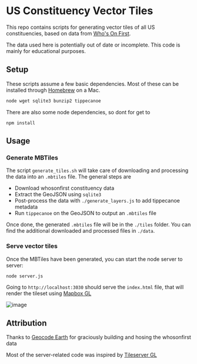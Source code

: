 # US Constituency Vector Tiles

This repo contains scripts for generating vector tiles of all US constituencies, based on data from [Who's On First](https://www.whosonfirst.org/). 

The data used here is potentially out of date or incomplete. This code is mainly for educational purposes.

## Setup

These scripts assume a few basic dependencies. Most of these can be installed through [Homebrew](https://brew.sh/) on a Mac.
```bash
node wget sqlite3 bunzip2 tippecanoe
```

There are also some node dependencies, so dont for get to
```
npm install
```

## Usage

### Generate MBTiles
The script `generate_tiles.sh` will take care of downloading and processing the data into an `.mbtiles` file. The general steps are
* Download whosonfirst constituency data
* Extract the GeoJSON using `sqlite3`
* Post-process the data with `./generate_layers.js` to add tippecanoe metadata
* Run `tippecanoe` on the GeoJSON to output an `.mbtiles` file

Once done, the generated `.mbtiles` file will be in the `./tiles` folder. You can find the additional downloaded and processed files in `./data`.

### Serve vector tiles
Once the MBTiles have been generated, you can start the node server to server:
```
node server.js
```

Going to `http://localhost:3030` should serve the `index.html` file, that will render the tileset using [Mapbox GL](https://github.com/mapbox/mapbox-gl-js)

![image](https://user-images.githubusercontent.com/814934/101223635-76061a00-365a-11eb-9842-63ae7daa98af.png)

## Attribution
Thanks to [Geocode Earth](https://geocode.earth/) for graciously building and hosing the whosonfirst data

Most of the server-related code was inspired by [Tileserver GL](https://github.com/maptiler/tileserver-gl)
